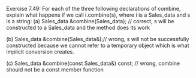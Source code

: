 Exercise 7.49: For each of the three following declarations of combine, explain what happens if we call i.combine(s), where i is a Sales_data and s is a string:
(a) Sales_data &combine(Sales_data); // correct, s will be constructed to a Sales_data and the method does its work

(b) Sales_data &combine(Sales_data&);// wrong, s will not be successfully constructed because we cannot refer to a temporary object which is what implicit conversion creates.

(c) Sales_data &combine(const Sales_data&) const; // wrong, combine should not be a const member function
